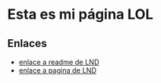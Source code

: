 # Esta es mi página LOL

## Enlaces

* [enlace a readme de LND](lnd/README.md)
* [enlace a pagina de LND](lnd/pagina.md)